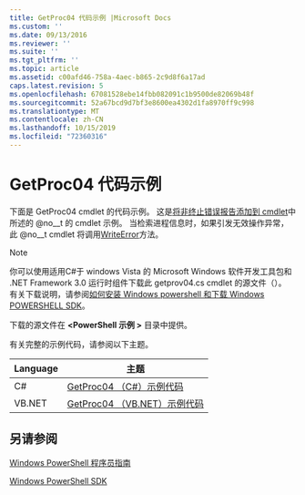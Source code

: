 ```yaml
---
title: GetProc04 代码示例 |Microsoft Docs
ms.custom: ''
ms.date: 09/13/2016
ms.reviewer: ''
ms.suite: ''
ms.tgt_pltfrm: ''
ms.topic: article
ms.assetid: c00afd46-758a-4aec-b865-2c9d8f6a17ad
caps.latest.revision: 5
ms.openlocfilehash: 67081528ebe14fbb082091c1b9500de82069b48f
ms.sourcegitcommit: 52a67bcd9d7bf3e8600ea4302d1fa8970ff9c998
ms.translationtype: MT
ms.contentlocale: zh-CN
ms.lasthandoff: 10/15/2019
ms.locfileid: "72360316"
---
```

# <a name="getproc04-code-samples"></a>GetProc04 代码示例

下面是 GetProc04 cmdlet 的代码示例。 这是[将非终止错误报告添加到 cmdlet](../cmdlet/adding-non-terminating-error-reporting-to-your-cmdlet.md)中所述的 @no__t 的 cmdlet 示例。 当检索进程信息时，如果引发无效操作异常，此 @no__t cmdlet 将调用[WriteError](/dotnet/api/System.Management.Automation.Cmdlet.WriteError)方法。

> [!NOTE]
> 你可以使用适用C#于 windows Vista 的 Microsoft Windows 软件开发工具包和 .NET Framework 3.0 运行时组件下载此 getprov04.cs cmdlet 的源文件（）。 有关下载说明，请参阅[如何安装 Windows powershell 和下载 Windows POWERSHELL SDK](/powershell/developer/installing-the-windows-powershell-sdk)。
>
> 下载的源文件在 **\<PowerShell 示例 >** 目录中提供。

有关完整的示例代码，请参阅以下主题。

|Language|主题|
|--------------|-----------|
|C#|[GetProc04 （C#）示例代码](./getproc04-csharp-sample-code.md)|
|VB.NET|[GetProc04 （VB.NET）示例代码](./getproc04-vb-net-sample-code.md)|

## <a name="see-also"></a>另请参阅

[Windows PowerShell 程序员指南](./windows-powershell-programmer-s-guide.md)

[Windows PowerShell SDK](../windows-powershell-reference.md)